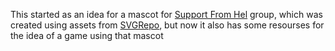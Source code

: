 This started as an idea for a mascot for [Support From Hel](https://supportfromhel.fi/) group, which was created using assets from [SVGRepo](https://www.svgrepo.com/), but now it also has some resourses for the idea of a game using that mascot
